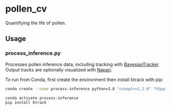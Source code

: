 # pollen_cv
Quantifying the life of pollen.

## Usage
### process_inference.py
Processes pollen inference data, including tracking with [BayesianTracker](https://github.com/quantumjot/BayesianTracker). Output tracks are optionally visualized with [Napari](https://napari.org/stable/).

To run from Conda, first create the environment then install btrack with pip:
```bash
conda create --name process-inference python=3.8 "cvxopt>=1.2.0" "h5py>=2.10.0" "numpy>=1.17.3" "pooch>=1.0.0" "pydantic>=1.9.0" "scikit-image>=0.16.2" "scipy>=1.3.1" napari pandas scikit-learn -c conda-forge 
```

```bash
conda activate process-inference
pip install btrack
```
